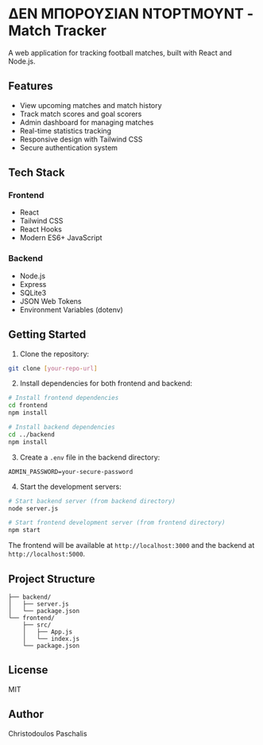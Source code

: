 # ΔΕΝ ΜΠΟΡΟΥΣΙΑΝ ΝΤΟΡΤΜΟΥΝΤ - Match Tracker

A web application for tracking football matches, built with React and Node.js.

## Features

- View upcoming matches and match history
- Track match scores and goal scorers
- Admin dashboard for managing matches
- Real-time statistics tracking
- Responsive design with Tailwind CSS
- Secure authentication system

## Tech Stack

### Frontend
- React
- Tailwind CSS
- React Hooks
- Modern ES6+ JavaScript

### Backend
- Node.js
- Express
- SQLite3
- JSON Web Tokens
- Environment Variables (dotenv)

## Getting Started

1. Clone the repository:
```sh
git clone [your-repo-url]
```

2. Install dependencies for both frontend and backend:
```sh
# Install frontend dependencies
cd frontend
npm install

# Install backend dependencies
cd ../backend
npm install
```

3. Create a `.env` file in the backend directory:
```
ADMIN_PASSWORD=your-secure-password
```

4. Start the development servers:
```sh
# Start backend server (from backend directory)
node server.js

# Start frontend development server (from frontend directory)
npm start
```

The frontend will be available at `http://localhost:3000` and the backend at `http://localhost:5000`.

## Project Structure
```
├── backend/
│   ├── server.js
│   └── package.json
└── frontend/
    ├── src/
    │   ├── App.js
    │   └── index.js
    └── package.json
```

## License
MIT

## Author
Christodoulos Paschalis

